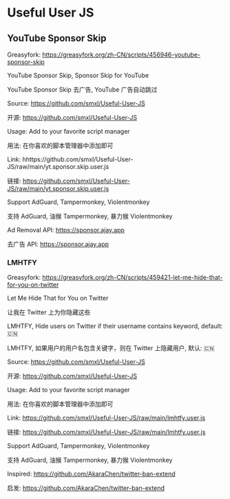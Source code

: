 # Useful User JS

## YouTube Sponsor Skip

Greasyfork: https://greasyfork.org/zh-CN/scripts/456946-youtube-sponsor-skip

YouTube Sponsor Skip, Sponsor Skip for YouTube

YouTube Sponsor Skip 去广告, YouTube 广告自动跳过

Source: https://github.com/smxl/Useful-User-JS

开源: https://github.com/smxl/Useful-User-JS

Usage: Add to your favorite script manager

用法: 在你喜欢的脚本管理器中添加即可

Link: hhttps://github.com/smxl/Useful-User-JS/raw/main/yt.sponsor.skip.user.js

链接: https://github.com/smxl/Useful-User-JS/raw/main/yt.sponsor.skip.user.js

Support AdGuard, Tampermonkey, Violentmonkey

支持 AdGuard, 油猴 Tampermonkey, 暴力猴 Violentmonkey

Ad Removal API: https://sponsor.ajay.app

去广告 API: https://sponsor.ajay.app

### LMHTFY

Greasyfork: https://greasyfork.org/zh-CN/scripts/459421-let-me-hide-that-for-you-on-twitter

Let Me Hide That for You on Twitter

让我在 Twitter 上为你隐藏这些

LMHTFY, Hide users on Twitter if their username contains keyword, default: 🇨🇳

LMHTFY, 如果用户的用户名包含关键字，则在 Twitter 上隐藏用户, 默认: 🇨🇳

Source: https://github.com/smxl/Useful-User-JS

开源: https://github.com/smxl/Useful-User-JS

Usage: Add to your favorite script manager

用法: 在你喜欢的脚本管理器中添加即可

Link: https://github.com/smxl/Useful-User-JS/raw/main/lmhtfy.user.js

链接: https://github.com/smxl/Useful-User-JS/raw/main/lmhtfy.user.js

Support AdGuard, Tampermonkey, Violentmonkey

支持 AdGuard, 油猴 Tampermonkey, 暴力猴 Violentmonkey

Inspired: https://github.com/AkaraChen/twitter-ban-extend

启发: https://github.com/AkaraChen/twitter-ban-extend
